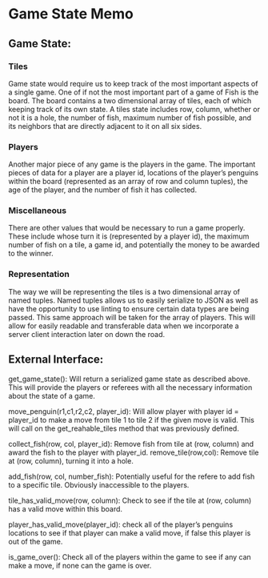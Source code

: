 # Game State Memo

## Game State:

### Tiles
Game state would require us to keep track of the most important aspects of a single game. One of if not the most important part of a game of Fish is the board. The board contains a two dimensional array of tiles, each of which keeping track of its own state. A tiles state includes row, column, whether or not it is a hole, the number of fish, maximum number of fish possible, and its neighbors that are directly adjacent to it on all six sides.

### Players
Another major piece of any game is the players in the game. The important pieces of data for a player are a player id, locations of the player’s penguins within the board (represented as an array of row and column tuples), the age of the player, and the number of fish it has collected.

### Miscellaneous
There are other values that would be necessary to run a game properly. These include whose turn it is (represented by a player id), the maximum number of fish on a tile, a game id,  and potentially the money to be awarded to the winner.

### Representation
The way we will be representing the tiles is a two dimensional array of named tuples. Named tuples allows us to easily serialize to JSON as well as have the opportunity to use linting to ensure certain data types are being passed. This same approach will be taken for the array of players. This will allow for easily readable and transferable data when we incorporate a server client interaction later on down the road.


## External Interface:

get_game_state(): Will return a serialized game state as described above. This will provide the players or referees with all the necessary information about the state of a game.

move_penguin(r1,c1,r2,c2, player_id): Will allow player with player id = player_id to make a move from tile 1 to tile 2 if the given move is valid. This will call on the get_reahable_tiles method that was previously defined.

collect_fish(row, col, player_id): Remove fish from tile at (row, column) and award the fish to the player with player_id.
remove_tile(row,col): Remove tile at (row, column), turning it into a hole.

add_fish(row, col, number_fish): Potentially useful for the refere to add fish to a specific tile. Obviously inaccessible to the players.

tile_has_valid_move(row, column): Check to see if the tile at (row, column) has a valid move within this board.

player_has_valid_move(player_id): check all of the player’s penguins locations to see if that player can make a valid move, if false this player is out of the game.

is_game_over(): Check all of the players within the game to see if any can make a move, if none can the game is over.
